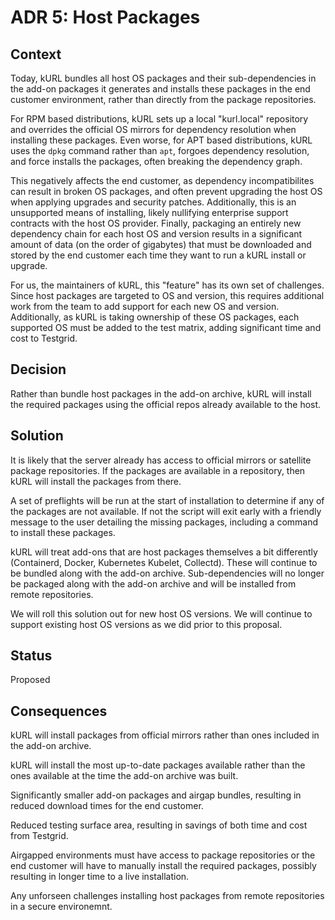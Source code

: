 # ADR 5: Host Packages

## Context

Today, kURL bundles all host OS packages and their sub-dependencies in the add-on packages it generates and installs these packages in the end customer environment, rather than directly from the package repositories.

For RPM based distributions, kURL sets up a local "kurl.local" repository and overrides the official OS mirrors for dependency resolution when installing these packages.
Even worse, for APT based distributions, kURL uses the `dpkg` command rather than `apt`, forgoes dependency resolution, and force installs the packages, often breaking the dependency graph.

This negatively affects the end customer, as dependency incompatibilites can result in broken OS packages, and often prevent upgrading the host OS when applying upgrades and security patches.
Additionally, this is an unsupported means of installing, likely nullifying enterprise support contracts with the host OS provider.
Finally, packaging an entirely new dependency chain for each host OS and version results in a significant amount of data (on the order of gigabytes) that must be downloaded and stored by the end customer each time they want to run a kURL install or upgrade.

For us, the maintainers of kURL, this "feature" has its own set of challenges.
Since host packages are targeted to OS and version, this requires additional work from the team to add support for each new OS and version.
Additionally, as kURL is taking ownership of these OS packages, each supported OS must be added to the test matrix, adding significant time and cost to Testgrid.

## Decision

Rather than bundle host packages in the add-on archive, kURL will install the required packages using the official repos already available to the host.

## Solution

It is likely that the server already has access to official mirrors or satellite package repositories.
If the packages are available in a repository, then kURL will install the packages from there.

A set of preflights will be run at the start of installation to determine if any of the packages are not available.
If not the script will exit early with a friendly message to the user detailing the missing packages, including a command to install these packages.

kURL will treat add-ons that are host packages themselves a bit differently (Containerd, Docker, Kubernetes Kubelet, Collectd).
These will continue to be bundled along with the add-on archive.
Sub-dependencies will no longer be packaged along with the add-on archive and will be installed from remote repositories.

We will roll this solution out for new host OS versions.
We will continue to support existing host OS versions as we did prior to this proposal.

## Status

Proposed

## Consequences

kURL will install packages from official mirrors rather than ones included in the add-on archive.

kURL will install the most up-to-date packages available rather than the ones available at the time the add-on archive was built.

Significantly smaller add-on packages and airgap bundles, resulting in reduced download times for the end customer.

Reduced testing surface area, resulting in savings of both time and cost from Testgrid.

Airgapped environments must have access to package repositories or the end customer will have to manually install the required packages, possibly resulting in longer time to a live installation.

Any unforseen challenges installing host packages from remote repositories in a secure environemnt.
